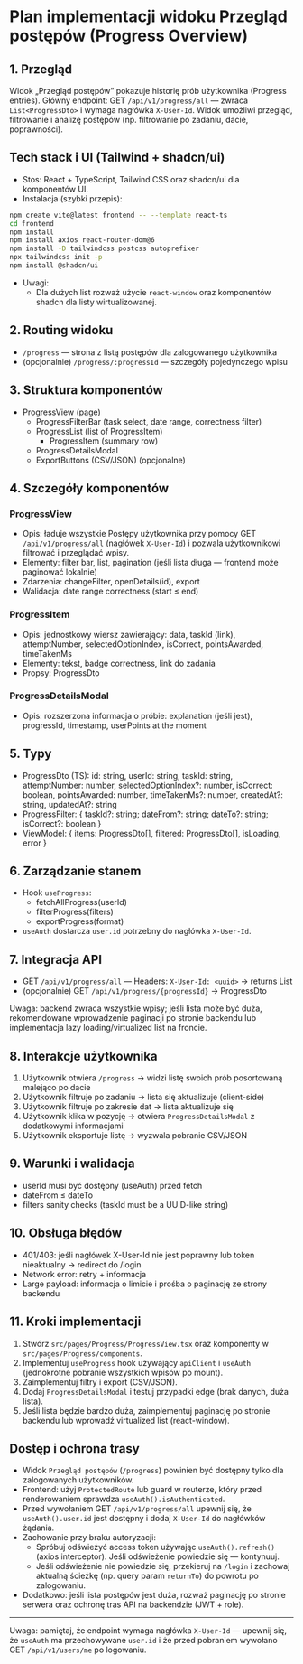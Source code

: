 # Plan implementacji widoku Przegląd postępów (Progress Overview)

## 1. Przegląd
Widok „Przegląd postępów” pokazuje historię prób użytkownika (Progress entries). Główny endpoint: GET `/api/v1/progress/all` — zwraca `List<ProgressDto>` i wymaga nagłówka `X-User-Id`. Widok umożliwi przegląd, filtrowanie i analizę postępów (np. filtrowanie po zadaniu, dacie, poprawności).

## Tech stack i UI (Tailwind + shadcn/ui)
- Stos: React + TypeScript, Tailwind CSS oraz shadcn/ui dla komponentów UI.
- Instalacja (szybki przepis):

```bash
npm create vite@latest frontend -- --template react-ts
cd frontend
npm install
npm install axios react-router-dom@6
npm install -D tailwindcss postcss autoprefixer
npx tailwindcss init -p
npm install @shadcn/ui
```

- Uwagi:
  - Dla dużych list rozważ użycie `react-window` oraz komponentów shadcn dla listy wirtualizowanej.

## 2. Routing widoku
- `/progress` — strona z listą postępów dla zalogowanego użytkownika
- (opcjonalnie) `/progress/:progressId` — szczegóły pojedynczego wpisu

## 3. Struktura komponentów
- ProgressView (page)
  - ProgressFilterBar (task select, date range, correctness filter)
  - ProgressList (list of ProgressItem)
    - ProgressItem (summary row)
  - ProgressDetailsModal
  - ExportButtons (CSV/JSON) (opcjonalne)

## 4. Szczegóły komponentów

### ProgressView
- Opis: ładuje wszystkie Postępy użytkownika przy pomocy GET `/api/v1/progress/all` (nagłówek `X-User-Id`) i pozwala użytkownikowi filtrować i przeglądać wpisy.
- Elementy: filter bar, list, pagination (jeśli lista długa — frontend może paginować lokalnie)
- Zdarzenia: changeFilter, openDetails(id), export
- Walidacja: date range correctness (start ≤ end)

### ProgressItem
- Opis: jednostkowy wiersz zawierający: data, taskId (link), attemptNumber, selectedOptionIndex, isCorrect, pointsAwarded, timeTakenMs
- Elementy: tekst, badge correctness, link do zadania
- Propsy: ProgressDto

### ProgressDetailsModal
- Opis: rozszerzona informacja o próbie: explanation (jeśli jest), progressId, timestamp, userPoints at the moment

## 5. Typy
- ProgressDto (TS): id: string, userId: string, taskId: string, attemptNumber: number, selectedOptionIndex?: number, isCorrect: boolean, pointsAwarded: number, timeTakenMs?: number, createdAt?: string, updatedAt?: string
- ProgressFilter: { taskId?: string; dateFrom?: string; dateTo?: string; isCorrect?: boolean }
- ViewModel: { items: ProgressDto[], filtered: ProgressDto[], isLoading, error }

## 6. Zarządzanie stanem
- Hook `useProgress`:
  - fetchAllProgress(userId)
  - filterProgress(filters)
  - exportProgress(format)
- `useAuth` dostarcza `user.id` potrzebny do nagłówka `X-User-Id`.

## 7. Integracja API
- GET `/api/v1/progress/all` — Headers: `X-User-Id: <uuid>` -> returns List<ProgressDto>
- (opcjonalnie) GET `/api/v1/progress/{progressId}` -> ProgressDto

Uwaga: backend zwraca wszystkie wpisy; jeśli lista może być duża, rekomendowane wprowadzenie paginacji po stronie backendu lub implementacja lazy loading/virtualized list na froncie.

## 8. Interakcje użytkownika
1) Użytkownik otwiera `/progress` -> widzi listę swoich prób posortowaną malejąco po dacie
2) Użytkownik filtruje po zadaniu -> lista się aktualizuje (client-side)
3) Użytkownik filtruje po zakresie dat -> lista aktualizuje się
4) Użytkownik klika w pozycję -> otwiera `ProgressDetailsModal` z dodatkowymi informacjami
5) Użytkownik eksportuje listę -> wyzwala pobranie CSV/JSON

## 9. Warunki i walidacja
- userId musi być dostępny (useAuth) przed fetch
- dateFrom ≤ dateTo
- filters sanity checks (taskId must be a UUID-like string)

## 10. Obsługa błędów
- 401/403: jeśli nagłówek X-User-Id nie jest poprawny lub token nieaktualny -> redirect do /login
- Network error: retry + informacja
- Large payload: informacja o limicie i prośba o paginację ze strony backendu

## 11. Kroki implementacji
1. Stwórz `src/pages/Progress/ProgressView.tsx` oraz komponenty w `src/pages/Progress/components`.
2. Implementuj `useProgress` hook używający `apiClient` i `useAuth` (jednokrotne pobranie wszystkich wpisów po mount).
3. Zaimplementuj filtry i export (CSV/JSON).
4. Dodaj `ProgressDetailsModal` i testuj przypadki edge (brak danych, duża lista).
5. Jeśli lista będzie bardzo duża, zaimplementuj paginację po stronie backendu lub wprowadź virtualized list (react-window).

## Dostęp i ochrona trasy
- Widok `Przegląd postępów` (`/progress`) powinien być dostępny tylko dla zalogowanych użytkowników.
- Frontend: użyj `ProtectedRoute` lub guard w routerze, który przed renderowaniem sprawdza `useAuth().isAuthenticated`.
- Przed wywołaniem GET `/api/v1/progress/all` upewnij się, że `useAuth().user.id` jest dostępny i dodaj `X-User-Id` do nagłówków żądania.
- Zachowanie przy braku autoryzacji:
  - Spróbuj odświeżyć access token używając `useAuth().refresh()` (axios interceptor). Jeśli odświeżenie powiedzie się — kontynuuj.
  - Jeśli odświeżenie nie powiedzie się, przekieruj na `/login` i zachowaj aktualną ścieżkę (np. query param `returnTo`) do powrotu po zalogowaniu.
- Dodatkowo: jeśli lista postępów jest duża, rozważ paginację po stronie serwera oraz ochronę tras API na backendzie (JWT + role).  

---

Uwaga: pamiętaj, że endpoint wymaga nagłówka `X-User-Id` — upewnij się, że `useAuth` ma przechowywane `user.id` i że przed pobraniem wywołano GET `/api/v1/users/me` po logowaniu.
